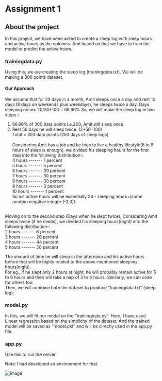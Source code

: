 # Assignment 1

## About the project
In this project, we have been asked to create a sleep log with sleep hours and active hours as the columns. And based on that we have to train the model to predict the active
hours.

### trainingdata.py
Using this, we are creating the sleep log (trainingdata.txt). We will be making a 300 points dataset.<br />

#### Our Approach
We assume that for 20 days in a month, Amit sleeps once a day and rest 10 days (8 days on weekends plus weekdays), he sleeps twice a day.
Days sleeping once= 20/30*100 = 66.66%
So, we will make the sleep log in two steps-:
1. 66.66% of 300 data points i.e.200, Amit will sleep once.
2. Rest 50 days he will sleep twice. (2*50=100)<br />
Total = 300 data points (250 days of sleep logs)<br /><br />
Considering Amit has a job and he tries to live a healthy lifestyle(6 to 8 hours of sleep is enough), we divided his sleeping hours for the first step into the following distribution-:<br />
4  hours ------- 1  percent<br />
5  hours ------- 5  percent<br />
6  hours ------- 30 percent<br />
7  hours ------- 30 percent<br />
8  hours ------- 30 percent<br />
9  hours ------- 3  percent<br />
10 hours ------- 1  percent<br />
So his active hours will be essentially 24 - sleeping hours+(some random negative integer (-2,0)).<br /><br />


Moving on to the second step (Days when he slept twice), Considering Amit sleeps twice (if he needs), we divided his sleeping hours(night) into the following distribution-:<br />
2 hours ------- 6   percent<br />
3 hours ------- 20  percent<br />
4 hours ------- 44  percent<br />
5 hours ------- 30  percent<br />

The amount of time he will sleep in the afternoon and his active hours before that will be highly related to the above-mentioned sleeping hours(night). <br />
For eg., if he slept only 2 hours at night, he will probably remain active for 5 to 6 hours and then will take a nap of 3 to 4 hours. Similarly, we can code for others too.
<br />
Then, we will combine both the dataset to produce "trainingdata.txt" (sleep log).

### model.py
In this, we will fit our model on the "trainingdata.py". Here, I have used Linear regression based on the simplicity of the dataset.
And the trained model will be saved as "model.pkl" and will be directly used in the app.py file. 

### app.py
Use this to run the server.

Note: I had developed an environment for that.

![image](https://user-images.githubusercontent.com/65654054/114436461-f9281580-9be2-11eb-82e3-845fa9799363.png)
